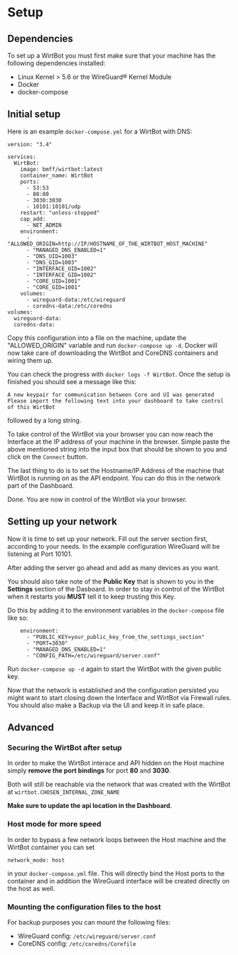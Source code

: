 # Setup

## Dependencies

To set up a WirtBot you must first make sure that your machine has the following dependencies installed:

- Linux Kernel > 5.6 or the WireGuard® Kernel Module
- Docker
- docker-compose

## Initial setup

Here is an example `docker-compose.yml` for a WirtBot with DNS:

```
version: "3.4"

services:
  WirtBot:
    image: bmff/wirtbot:latest
    container_name: WirtBot
    ports:
      - 53:53
      - 80:80
      - 3030:3030
      - 10101:10101/udp
    restart: "unless-stopped"
    cap_add:
      - NET_ADMIN
    environment:
      - "ALLOWED_ORIGIN=http://IP/HOSTNAME_OF_THE_WIRTBOT_HOST_MACHINE"
      - "MANAGED_DNS_ENABLED=1"
      - "DNS_UID=1003"
      - "DNS_GID=1003"
      - "INTERFACE_UID=1002"
      - "INTERFACE_GID=1002"
      - "CORE_UID=1001"
      - "CORE_GID=1001"
    volumes:
      - wireguard-data:/etc/wireguard
      - coredns-data:/etc/coredns
volumes:
  wireguard-data:
  coredns-data:

```

Copy this configuration into a file on the machine, update the "ALLOWED_ORIGIN" variable and run `docker-compose up -d`.
Docker will now take care of downloading the WirtBot and CoreDNS containers and wiring them up.

You can check the progress with `docker logs -f WirtBot`.
Once the setup is finished you should see a message like this:

```
A new keypair for communication between Core and UI was generated
Please import the following text into your dashboard to take control of this WirtBot
```

followed by a long string.

To take control of the WirtBot via your browser you can now reach the Interface at the IP address of your machine in the browser.
Simple paste the above mentioned string into the input box that should be shown to you and click on the `Connect` button.

The last thing to do is to set the Hostname/IP Address of the machine that WirtBot is running on as the API endpoint. You can do this in the network part of the Dashboard.

Done. You are now in control of the WirtBot via your browser.

## Setting up your network

Now it is time to set up your network. Fill out the server section first, according to your needs. In the example configuration WireGuard will be listening at Port 10101.

After adding the server go ahead and add as many devices as you want.

You should also take note of the **Public Key** that is shown to you in the **Settings** section of the Dasboard.
In order to stay in control of the WirtBot when it restarts you **MUST** tell it to keep trusting this Key.

Do this by adding it to the environment variables in the `docker-compose` file like so:

```
    environment:
      - "PUBLIC_KEY=your_public_key_from_the_settings_section"
      - "PORT=3030"
      - "MANAGED_DNS_ENABLED=1"
      - "CONFIG_PATH=/etc/wireguard/server.conf"
```

Run `docker-compose up -d` again to start the WirtBot with the given public key.

Now that the network is established and the configuration persisted you might want to start closing down the Interface and WirtBot via Firewall rules.
You should also make a Backup via the UI and keep it in safe place.

## Advanced

### Securing the WirtBot after setup

In order to make the WirtBot interace and API hidden on the Host machine simply **remove the port bindings** for port **80** and **3030**.

Both will still be reachable via the network that was created with the WirtBot at `wirtbot.CHOSEN_INTERNAL_ZONE_NAME`

**Make sure to update the api location in the Dashboard**.

### Host mode for more speed

In order to bypass a few network loops between the Host machine and the WirtBot container you can set

```
network_mode: host
```

in your `docker-compose.yml` file. This will directly bind the Host ports to the container and in addition the WireGuard interface will be created directly on the host as well.

### Mounting the configuration files to the host

For backup purposes you can mount the following files:

- WireGuard config: `/etc/wireguard/server.conf`
- CoreDNS config: `/etc/coredns/Corefile`
